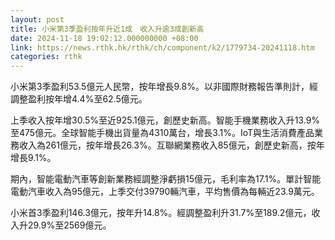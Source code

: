 ```yaml
---
layout: post
title: 小米第3季盈利按年升近1成　收入升逾3成創新高
date: 2024-11-18 19:02:12.000000000 +08:00
link: https://news.rthk.hk/rthk/ch/component/k2/1779734-20241118.htm
categories: rthk
---
```


小米第3季盈利53.5億元人民幣，按年增長9.8%。以非國際財務報告準則計，經調整盈利按年增4.4%至62.5億元。

上季收入按年增30.5%至近925.1億元，創歷史新高。智能手機業務收入升13.9%至475億元。全球智能手機出貨量為4310萬台，增長3.1%。IoT與生活消費產品業務收入為261億元，按年增長26.3%。互聯網業務收入85億元，創歷史新高，按年增長9.1%。

期內，智能電動汽車等創新業務經調整淨虧損15億元，毛利率為17.1%。單計智能電動汽車收入為95億元，上季交付39790輛汽車，平均售價為每輛近23.9萬元。

小米首3季盈利146.3億元，按年升14.8%。經調整盈利升31.7%至189.2億元，收入升29.9%至2569億元。
